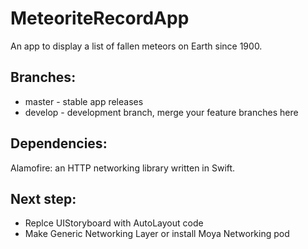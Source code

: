 # MeteoriteRecordApp
An app to display a list of fallen meteors on Earth since 1900.


## Branches:

* master - stable app releases
* develop - development branch, merge your feature branches here

## Dependencies:

Alamofire: an HTTP networking library written in Swift.

## Next step:

*  Replce UIStoryboard with AutoLayout code
*  Make Generic Networking Layer or install Moya Networking pod

